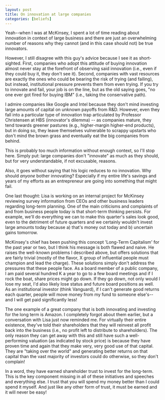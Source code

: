 ```yaml
---
layout: post
title: On innovation at large companies
categories: [beliefs]
---
```


Yeah--when I was at McKinsey, I spent a lot of time reading about innovation in context of large business and there are just an overwhelming number of reasons why they cannot (and in this case should not) be true innovators.

 However, I still disagree with this guy's advice because I see it as short-sighted. First, companies who adopt this attitude of buying innovation almost never stay at the forefront of observing said innovation (i.e., even if they could buy it, they don't see it). Second, companies with vast resources are exactly the ones who could be bearing the risk of trying (and failing), but instead, institutional pressure prevents them from even trying. If you try to innovate and fail, your job is on the line, but as the old saying goes, "no one ever got fired for buying IBM" (i.e., taking the conservative path).

I admire companies like Google and Intel because they don't mind investing large amounts of capital on unknown payoffs from R&D. However, even they fall into a particular type of innovation trap articulated by Professor Christensen at HBS (innovator's dilemma) -- as companies mature, they tend towards greener pastures (e.g., higher-margin higher-end products), but in doing so, they leave themselves vulnerable to scrappy upstarts who don't mind the brown grass and eventually eat the big companies from behind.

This is probably too much information without enough context, so I'll stop here. Simply put: large companies don't "innovate" as much as they should, but for very understandable, if not excusable, reasons.


Also, it goes without saying that his logic reduces to no innovation. Why should _anyone_ bother innovating? Especially if my entire life's savings and years of my efforts as an entrepreneur are going into something that might fail.

One last thought: Lisa is working on an internal project for McKinsey reviewing survey information from CEOs and other business leaders regarding long-term planning. One of the main criticisms and complaints of and from business people today is that short-term thinking persists. For example, we'll do everything we can to make this quarter's sales look good, even to the detriment of future quarters and we certainly wouldn't invest large amounts today because a) that's money out today and b) uncertain gains tomorrow.

McKinsey's chief has been pushing this concept 'Long-Term Capitalism' for the past year or two, but I think his message is both flawed and naive. He raises the well-known problems I described above, but offers solutions that are fairly trivial (mostly of the flavor, X group of influential people must champion and lead the charge). These solutions simply don't address the pressures that these people face. As a board member of a public company, I am paid several hundred K a year to go to a few board meetings and if I rock the boat, share prices might go down. If they go down, not only would I lose my seat, I'd also likely lose status and future board positions as well. As an institutional investor (think Vanguard), if I can't generate good returns each quarter, people will move money from my fund to someone else's--and I will get paid significantly less!

The one example of a great company that is both innovating and investing for the long term is Amazon. I completely forgot about them earlier, but a conversation with Lisa just now reminded me. For virtually their entire existence, they've told their shareholders that they will reinvest all profit back into the business (i.e., no profit left to distribute to shareholders). The only reason they can get away with this and still have such a well-performing valuation (as indicated by stock price) is because they have proven time and again that they make very, very good use of that capital. They are "taking over the world" and generating better returns on that capital than the vast majority of investors could do otherwise, so they don't complain!

In a word, they have earned shareholder trust to invest for the long-term. This is the key component missing in all of these initiatives and speeches and everything else. I trust that you will spend my money better than I could spend it myself. And just like any other form of trust, it must be earned and it will never be easy!